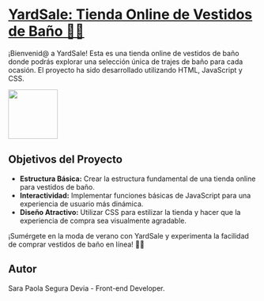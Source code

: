 # [YardSale: Tienda Online de Vestidos de Baño 👙🌊](https://sarasegura.github.io/curso-frontend-developer-js-practico/)
¡Bienvenid@ a YardSale! Esta es una tienda online de vestidos de baño donde podrás explorar una selección única de trajes de baño para cada ocasión. El proyecto ha sido desarrollado utilizando HTML, JavaScript y CSS.

<img src="http://gifgifs.com/animations/clothing/swimsuit/Swimsuit_pants.gif" width="100" height="100" >

## Objetivos del Proyecto

- **Estructura Básica:** Crear la estructura fundamental de una tienda online para vestidos de baño.
- **Interactividad:** Implementar funciones básicas de JavaScript para una experiencia de usuario más dinámica.
- **Diseño Atractivo:** Utilizar CSS para estilizar la tienda y hacer que la experiencia de compra sea visualmente agradable.

¡Sumérgete en la moda de verano con YardSale y experimenta la facilidad de comprar vestidos de baño en línea! 👙🌊

## Autor

Sara Paola Segura Devia - Front-end Developer.
